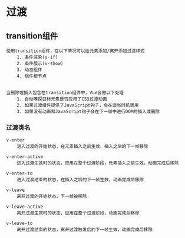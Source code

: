 # 过渡

## transition组件
    使用transition组件，在以下情况可以给元素添加/离开添加过渡样式
        1. 条件渲染(v-if)
        2. 条件展示(v-show)
        3. 动态组件
        4. 组件根节点
   
    
    当删除或插入包含在transition组件中，Vue会做以下处理
        1. 自动嗅探目标元素是否应用了CSS过渡动画
        2. 如果过渡组件提供了JavaScript钩子，会在适当时机调用
        3. 如果没有动画和JavaScript钩子会在下一帧中进行DOM的插入或删除
   
### 过渡类名

    v-enter
        进入过渡的开始状态，在元素插入之前生效，插入之后的下一帧移除
    
    v-enter-active
        进入过渡生效时的状态，应用在整个过渡阶段，元素插入之前生效，动画完成后移除
    
    v-enter-to
        进入过渡结束的状态，在插入之后的下一帧生效，动画完成后移除
    
    v-leave
        离开过渡的开始状态，下一帧被移除
    
    v-leave-active
        离开过渡生效时的状态，应用在整个过渡阶段，动画完成后移除
    
    v-leave-to
        离开过渡结束的状态，离开过渡触发后的下一帧生效，动画完成后移除